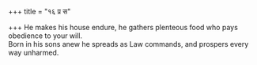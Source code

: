 +++
title = "१६ प्र स"

+++
He makes his house endure, he gathers plenteous food who pays obedience to your will.  
     Born in his sons anew he spreads as Law commands, and prospers every way unharmed.